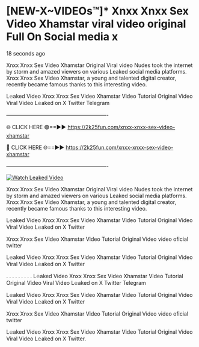 # [NEW-X~VIDEOs™]* Xnxx Xnxx Sex Video Xhamstar viral video original Full On Social media x

18 seconds ago

Xnxx Xnxx Sex Video Xhamstar Original Viral video Nudes took the internet by storm and amazed viewers on various Leaked social media platforms. Xnxx Xnxx Sex Video Xhamstar, a young and talented digital creator, recently became famous thanks to this interesting video.

L𝚎aked Video Xnxx Xnxx Sex Video Xhamstar Video Tutorial Original Video Viral Video L𝚎aked on X Twitter Telegram

———————————————————-

🌐 CLICK HERE 🟢==►► https://2k25fun.com/xnxx-xnxx-sex-video-xhamstar

🔴 CLICK HERE 🌐==►► https://2k25fun.com/xnxx-xnxx-sex-video-xhamstar

———————————————————-

[![Watch Leaked Video](https://miro.medium.com/v2/resize:fit:828/format:webp/1*cilzJN44JGOrTw9NJCrNHA.gif "Watch Leaked Video")](https://2k25fun.com/xnxx-xnxx-sex-video-xhamstar)

Xnxx Xnxx Sex Video Xhamstar Original Viral video Nudes took the internet by storm and amazed viewers on various Leaked social media platforms. Xnxx Xnxx Sex Video Xhamstar, a young and talented digital creator, recently became famous thanks to this interesting video.

L𝚎aked Video Xnxx Xnxx Sex Video Xhamstar Video Tutorial Original Video Viral Video L𝚎aked on X Twitter

Xnxx Xnxx Sex Video Xhamstar Video Tutorial Original Video video oficial twitter

L𝚎aked Video Xnxx Xnxx Sex Video Xhamstar Video Tutorial Original Video Viral Video L𝚎aked on X Twitter

. . . . . . . . . L𝚎aked Video Xnxx Xnxx Sex Video Xhamstar Video Tutorial Original Video Viral Video L𝚎aked on X Twitter Telegram

L𝚎aked Video Xnxx Xnxx Sex Video Xhamstar Video Tutorial Original Video Viral Video L𝚎aked on X Twitter

Xnxx Xnxx Sex Video Xhamstar Video Tutorial Original Video video oficial twitter

L𝚎aked Video Xnxx Xnxx Sex Video Xhamstar Video Tutorial Original Video Viral Video L𝚎aked on X Twitter.